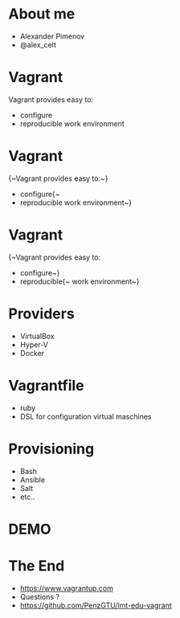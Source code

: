 
# About me

- Alexander Pimenov
- @alex_celt


# Vagrant

Vagrant provides easy to:
- configure
- reproducible
work environment


# Vagrant

{~Vagrant provides easy to:~}
- configure{~
- reproducible
work environment~}


# Vagrant

{~Vagrant provides easy to:
- configure~}
- reproducible{~
work environment~}


# Providers

- VirtualBox
- Hyper-V
- Docker



# Vagrantfile

- ruby
- DSL for configuration virtual maschines


# Provisioning

- Bash
- Ansible
- Salt
- etc..



# DEMO



# The End

- https://www.vagrantup.com
- Questions ?
- https://github.com/PenzGTU/lmt-edu-vagrant
